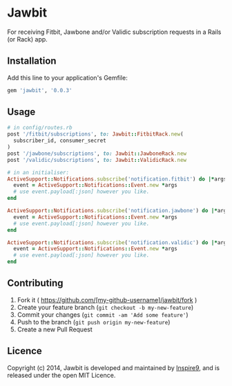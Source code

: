 # Jawbit

For receiving Fitbit, Jawbone and/or Validic subscription requests in a Rails (or Rack) app.

## Installation

Add this line to your application's Gemfile:

```ruby
gem 'jawbit', '0.0.3'
```

## Usage

```ruby
# in config/routes.rb
post '/fitbit/subscriptions', to: Jawbit::FitbitRack.new(
  subscriber_id, consumer_secret
)
post '/jawbone/subscriptions', to: Jawbit::JawboneRack.new
post '/validic/subscriptions', to: Jawbit::ValidicRack.new

# in an initialiser:
ActiveSupport::Notifications.subscribe('notification.fitbit') do |*args|
  event = ActiveSupport::Notifications::Event.new *args
  # use event.payload[:json] however you like.
end

ActiveSupport::Notifications.subscribe('notification.jawbone') do |*args|
  event = ActiveSupport::Notifications::Event.new *args
  # use event.payload[:json] however you like.
end

ActiveSupport::Notifications.subscribe('notification.validic') do |*args|
  event = ActiveSupport::Notifications::Event.new *args
  # use event.payload[:json] however you like.
end
```

## Contributing

1. Fork it ( https://github.com/[my-github-username]/jawbit/fork )
2. Create your feature branch (`git checkout -b my-new-feature`)
3. Commit your changes (`git commit -am 'Add some feature'`)
4. Push to the branch (`git push origin my-new-feature`)
5. Create a new Pull Request

## Licence

Copyright (c) 2014, Jawbit is developed and maintained by [Inspire9](http://development.inspire9.com), and is released under the open MIT Licence.
